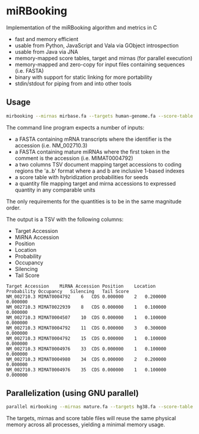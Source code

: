 # miRBooking

Implementation of the miRBooking algorithm and metrics in C

 - fast and memory efficient
 - usable from Python, JavaScript and Vala via GObject introspection
 - usable from Java via JNA
 - memory-mapped score tables, target and mirnas (for parallel execution)
 - memory-mapped and zero-copy for input files containing sequences (i.e. FASTA)
 - binary with support for static linking for more portability
 - stdin/stdout for piping from and into other tools

## Usage

```bash
mirbooking --mirnas mirbase.fa --targets human-genome.fa --score-table scores [--output output.tsv] [--threshold] [--log-base] [quantities]
```

The command line program expects a number of inputs:

 - a FASTA containing mRNA transcripts where the identifier is the accession
   (i.e. NM_002710.3)
 - a FASTA containing mature miRNAs where the first token in the comment is the
   accession (i.e. MIMAT0004792)
 - a two columns TSV document mapping target accessions to coding regions the
   'a..b' format where a and b are inclusive 1-based indexes
 - a score table with hybridization probabilities for seeds
 - a quantity file mapping target and mirna accessions to expressed quantity in
   any comparable units

The only requirements for the quantities is to be in the same magnitude order.

The output is a TSV with the following columns:

 - Target Accession
 - MiRNA Accession
 - Position
 - Location
 - Probability
 - Occupancy
 - Silencing
 - Tail Score

```tsv
Target Accession	MiRNA Accession	Position	Location	Probability	Occupancy	Silencing	Tail Score
NM_002710.3	MIMAT0004792	6	CDS	0.000000	2	0.200000	0.000000
NM_002710.3	MIMAT0022939	8	CDS	0.000000	1	0.100000	0.000000
NM_002710.3	MIMAT0004507	10	CDS	0.000000	1	0.100000	0.000000
NM_002710.3	MIMAT0004792	11	CDS	0.000000	3	0.300000	0.000000
NM_002710.3	MIMAT0004792	15	CDS	0.000000	1	0.100000	0.000000
NM_002710.3	MIMAT0004976	33	CDS	0.000000	1	0.100000	0.000000
NM_002710.3	MIMAT0004980	34	CDS	0.000000	2	0.200000	0.000000
NM_002710.3	MIMAT0004976	35	CDS	0.000000	1	0.100000	0.000000
```

## Parallelization (using GNU parallel)

```bash
parallel mirbooking --mirnas mature.fa --targets hg38.fa --score-table scores ::: wildtype.tsv over-expression.tsv
```

The targets, mirnas and score table files will reuse the same physical memory
across all processes, yielding a minimal memory usage.

